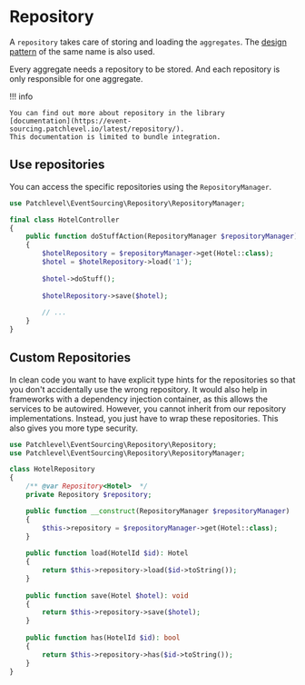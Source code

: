 # Repository

A `repository` takes care of storing and loading the `aggregates`.
The [design pattern](https://martinfowler.com/eaaCatalog/repository.html) of the same name is also used.

Every aggregate needs a repository to be stored.
And each repository is only responsible for one aggregate.

!!! info

    You can find out more about repository in the library 
    [documentation](https://event-sourcing.patchlevel.io/latest/repository/). 
    This documentation is limited to bundle integration.

## Use repositories

You can access the specific repositories using the `RepositoryManager`.

```php
use Patchlevel\EventSourcing\Repository\RepositoryManager;

final class HotelController
{    
    public function doStuffAction(RepositoryManager $repositoryManager): Response
    {
        $hotelRepository = $repositoryManager->get(Hotel::class);
        $hotel = $hotelRepository->load('1');
        
        $hotel->doStuff();
        
        $hotelRepository->save($hotel);
        
        // ...
    }
}
```

## Custom Repositories

In clean code you want to have explicit type hints for the repositories
so that you don't accidentally use the wrong repository.
It would also help in frameworks with a dependency injection container,
as this allows the services to be autowired.
However, you cannot inherit from our repository implementations.
Instead, you just have to wrap these repositories.
This also gives you more type security.

```php
use Patchlevel\EventSourcing\Repository\Repository;
use Patchlevel\EventSourcing\Repository\RepositoryManager;

class HotelRepository 
{
    /** @var Repository<Hotel>  */
    private Repository $repository;

    public function __construct(RepositoryManager $repositoryManager) 
    {
        $this->repository = $repositoryManager->get(Hotel::class);
    }
    
    public function load(HotelId $id): Hotel 
    {
        return $this->repository->load($id->toString());
    }
    
    public function save(Hotel $hotel): void 
    {
        return $this->repository->save($hotel);
    }
    
    public function has(HotelId $id): bool 
    {
        return $this->repository->has($id->toString());
    }
}
```
